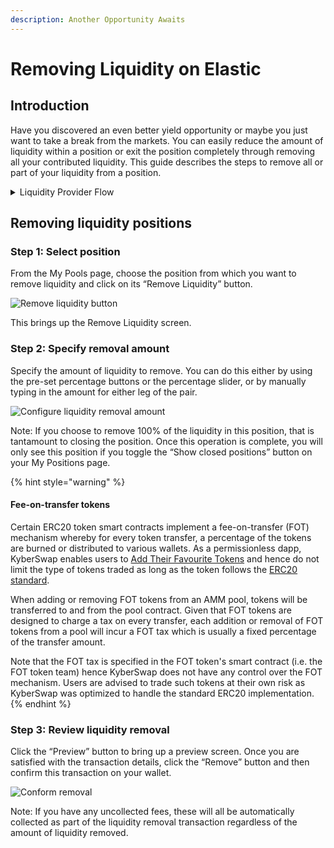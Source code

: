 ```yaml
---
description: Another Opportunity Awaits
---
```


# Removing Liquidity on Elastic

## Introduction

Have you discovered an even better yield opportunity or maybe you just want to take a break from the markets. You can easily reduce the amount of liquidity within a position or exit the position completely through removing all your contributed liquidity. This guide describes the steps to remove all or part of your liquidity from a position.

<details>

<summary>Liquidity Provider Flow</summary>

Still deciding on which solution suits you best?&#x20;

* **Overview**: [Earn Yield By Contributing Liquidity](../../../kyberswap-solutions/kyberswap-interface/user-guides/earn-yield-by-contributing-liquidity.md)
* **Detailed comparison**:  [Classic vs Elastic](../../classic-vs-elastic/)&#x20;

#### Next steps

1. [Connect Your Wallet](../../../kyberswap-solutions/kyberswap-interface/user-guides/connect-your-wallet.md)
2. [Switching Networks](../../../kyberswap-solutions/kyberswap-interface/user-guides/selecting-preferred-network.md)
3. [Elastic Pool Creation ](elastic-pool-creation.md)
4. [Add Liquidity To An Existing Elastic Pool ](add-liquidity-to-an-existing-elastic-pool.md)
5. [Increasing Liquidity On Elastic](increasing-liquidity-on-elastic.md)&#x20;
6. [Elastic Fee Collection](elastic-fee-collection.md)&#x20;
7. [Yield Farming On Elastic](yield-farming-on-elastic.md)&#x20;
8. **Removing Liquidity On Elastic** **<-**

</details>

## Removing liquidity positions

### **Step 1**: Select position

From the My Pools page, choose the position from which you want to remove liquidity and click on its “Remove Liquidity” button.

![Remove liquidity button](https://support.kyberswap.com/hc/article\_attachments/14005915751961)

This brings up the Remove Liquidity screen.

### **Step 2**: Specify removal amount

Specify the amount of liquidity to remove. You can do this either by using the pre-set percentage buttons or the percentage slider, or by manually typing in the amount for either leg of the pair.

![Configure liquidity removal amount](https://support.kyberswap.com/hc/article\_attachments/14005916033561)

Note: If you choose to remove 100% of the liquidity in this position, that is tantamount to closing the position. Once this operation is complete, you will only see this position if you toggle the “Show closed positions” button on your My Positions page.

{% hint style="warning" %}
#### Fee-on-transfer tokens

Certain ERC20 token smart contracts implement a fee-on-transfer (FOT) mechanism whereby for every token transfer, a percentage of the tokens are burned or distributed to various wallets. As a permissionless dapp, KyberSwap enables users to [Add Their Favourite Tokens](../../../kyberswap-solutions/kyberswap-interface/user-guides/add-your-favourite-tokens.md) and hence do not limit the type of tokens traded as long as the token follows the [ERC20 standard](https://docs.openzeppelin.com/contracts/4.x/erc20).

When adding or removing FOT tokens from an AMM pool, tokens will be transferred to and from the pool contract. Given that FOT tokens are designed to charge a tax on every transfer, each addition or removal of FOT tokens from a pool will incur a FOT tax which is usually a fixed percentage of the transfer amount.

Note that the FOT tax is specified in the FOT token's smart contract (i.e. the FOT token team) hence KyberSwap does not have any control over the FOT mechanism. Users are advised to trade such tokens at their own risk as KyberSwap was optimized to handle the standard ERC20 implementation.
{% endhint %}

### **Step 3**: Review liquidity removal

Click the “Preview” button to bring up a preview screen. Once you are satisfied with the transaction details, click the “Remove” button and then confirm this transaction on your wallet.

![Conform removal](https://support.kyberswap.com/hc/article\_attachments/14005916048153)

Note: If you have any uncollected fees, these will all be automatically collected as part of the liquidity removal transaction regardless of the amount of liquidity removed.
